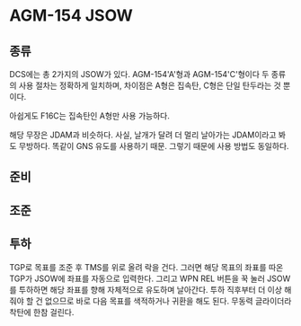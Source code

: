 # AGM-154 JSOW

## 종류

DCS에는 총 2가지의 JSOW가 있다. AGM-154'A'형과 AGM-154'C'형이다
두 종류의 사용 절차는 정확하게 일치하며, 차이점은 A형은 집속탄, C형은 단일 탄두라는 것 뿐이다.



아쉽게도 F16C는 집속탄인 A형만 사용 가능하다.

해당 무장은 JDAM과 비슷하다. 사실, 날개가 달려 더 멀리 날아가는 JDAM이라고 봐도 무방하다. 똑같이 GNS 유도를 사용하기 때문. 그렇기 때문에 사용 방법도 동일하다.


## 준비

## 조준

## 투하
TGP로 목표를 조준 후 TMS를 위로 올려 락을 건다. 그러면 해당 목표의 좌표를 따온 TGP가 JSOW에 좌표를 자동으로 입력한다. 그리고 WPN REL 버튼을 꾹 눌러 JSOW를 투하하면 해당 좌표를 향해 자체적으로 유도하며 날아간다.
 투하 직후부터 더 이상 해줘야 할 건 없으므로 바로 다음 목표를 색적하거나 귀환을 해도 된다. 무동력 글라이더라 착탄에 한참 걸린다.




